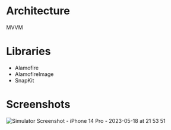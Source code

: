 # Architecture
MVVM

# Libraries
- Alamofire
- AlamofireImage
- SnapKit

# Screenshots

![Simulator Screenshot - iPhone 14 Pro - 2023-05-18 at 21 53 51](https://github.com/kadir-yilmaz/RickAndMorty-WithoutSB/assets/91225339/c0b35dfa-178f-4537-8b57-34d5eb20b589)

